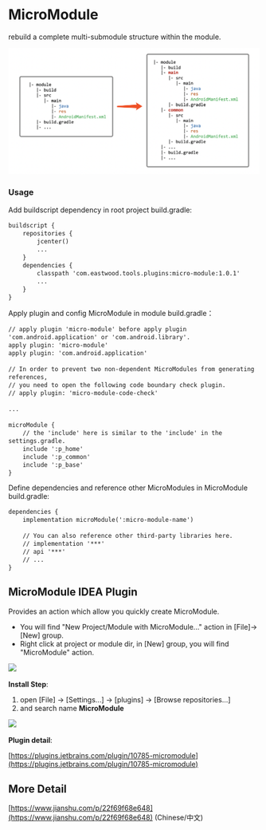# MicroModule
rebuild a complete multi-submodule structure within the module.

<img src='https://github.com/EastWoodYang/MicroModule/blob/master/picture/1.png'/>

### Usage
Add buildscript dependency in root project build.gradle:

    buildscript {
        repositories {
            jcenter()
            ...
        }
        dependencies {
            classpath 'com.eastwood.tools.plugins:micro-module:1.0.1'
            ...
        }
    }

Apply plugin and config MicroModule in module build.gradle：
    
    // apply plugin 'micro-module' before apply plugin 'com.android.application' or 'com.android.library'.
    apply plugin: 'micro-module'
    apply plugin: 'com.android.application'
    
    // In order to prevent two non-dependent MicroModules from generating references,
    // you need to open the following code boundary check plugin.
    // apply plugin: 'micro-module-code-check'
    
    ...
    
    microModule {
        // the 'include' here is similar to the 'include' in the settings.gradle.
        include ':p_home'
        include ':p_common'
        include ':p_base'
    }

Define dependencies and reference other MicroModules in MicroModule build.gradle:

    dependencies {
        implementation microModule(':micro-module-name')
        
        // You can also reference other third-party libraries here.
        // implementation '***'
        // api '***'
        // ...
    }


## MicroModule IDEA Plugin
Provides an action which allow you quickly create MicroModule. 
* You will find "New Project/Module with MicroModule..." action in [File]->[New] group. 
* Right click at project or module dir, in [New] group, you will find "MicroModule" action. 

<img src='https://github.com/EastWoodYang/MicroModule/blob/master/picture/2.png'/>

**Install Step**: 
1. open [File] -> [Settings...] -> [plugins] -> [Browse repositories...]
2. and search name **MicroModule**

<img src='https://github.com/EastWoodYang/MicroModule/blob/master/picture/3.png'/>

**Plugin detail**: 

[https://plugins.jetbrains.com/plugin/10785-micromodule](https://plugins.jetbrains.com/plugin/10785-micromodule)


## More Detail
[https://www.jianshu.com/p/22f69f68e648](https://www.jianshu.com/p/22f69f68e648)
(Chinese/中文)
